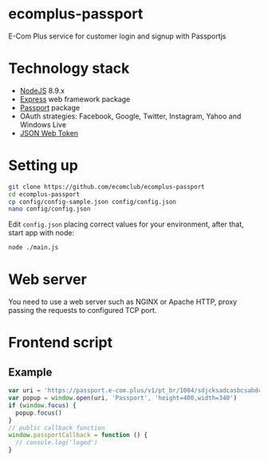 # ecomplus-passport
E-Com Plus service for customer login and signup with Passportjs

# Technology stack
+ [NodeJS](https://nodejs.org/en/) 8.9.x
+ [Express](http://expressjs.com/) web framework package
+ [Passport](http://www.passportjs.org/) package
+ OAuth strategies: Facebook, Google, Twitter, Instagram, Yahoo and Windows Live
+ [JSON Web Token](https://jwt.io/)

# Setting up
```bash
git clone https://github.com/ecomclub/ecomplus-passport
cd ecomplus-passport
cp config/config-sample.json config/config.json
nano config/config.json
```

Edit `config.json` placing correct values for your environment,
after that, start app with node:

```bash
node ./main.js
```

# Web server
You need to use a web server such as NGINX or Apache HTTP,
proxy passing the requests to configured TCP port.

# Frontend script

## Example

```javascript
var uri = 'https://passport.e-com.plus/v1/pt_br/1004/sdjcksadcasbcsabdcbsldjlbcasbdcs/login.html'
var popup = window.open(uri, 'Passport', 'height=400,width=340')
if (window.focus) {
  popup.focus()
}
// public callback function
window.passportCallback = function () {
  // console.log('loged')
}
```
